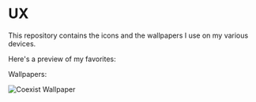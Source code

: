 # UX

This repository contains the icons and the wallpapers I use on my various devices.

Here's a preview of my favorites:

Wallpapers:

![Coexist Wallpaper](background/3840x2160/coexist.png)

